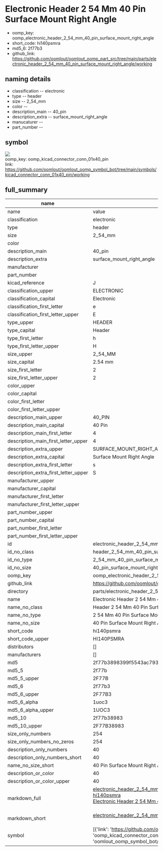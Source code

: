 # Electronic Header 2 54 Mm 40 Pin Surface Mount Right Angle

  
* oomp_key: oomp_electronic_header_2_54_mm_40_pin_surface_mount_right_angle 
* short_code: hi140psmra
* md5_6: 2f77b3  
* github_link: https://github.com/oomlout/oomlout_oomp_part_src/tree/main/parts/electronic_header_2_54_mm_40_pin_surface_mount_right_angle/working  
## naming details
* classification -- electronic
* type -- header
* size -- 2_54_mm
* color -- 
* description_main -- 40_pin
* description_extra -- surface_mount_right_angle
* manucaturer -- 
* part_number -- 



## symbol

![](symbol/{index}/working/working_600.png)  
oomp_key: oomp_kicad_connector_conn_01x40_pin  
link: https://github.com/oomlout/oomlout_oomp_symbol_bot/tree/main/symbols/kicad_connector_conn_01x40_pin/working  


## full_summary
| name | value | 
| --- | --- | 
| name | value | 
| classification | electronic | 
| type | header | 
| size | 2_54_mm | 
| color |  | 
| description_main | 40_pin | 
| description_extra | surface_mount_right_angle | 
| manufacturer |  | 
| part_number |  | 
| kicad_reference | J | 
| classification_upper | ELECTRONIC | 
| classification_capital | Electronic | 
| classification_first_letter | e | 
| classification_first_letter_upper | E | 
| type_upper | HEADER | 
| type_capital | Header | 
| type_first_letter | h | 
| type_first_letter_upper | H | 
| size_upper | 2_54_MM | 
| size_capital | 2.54 mm | 
| size_first_letter | 2 | 
| size_first_letter_upper | 2 | 
| color_upper |  | 
| color_capital |  | 
| color_first_letter |  | 
| color_first_letter_upper |  | 
| description_main_upper | 40_PIN | 
| description_main_capital | 40 Pin | 
| description_main_first_letter | 4 | 
| description_main_first_letter_upper | 4 | 
| description_extra_upper | SURFACE_MOUNT_RIGHT_ANGLE | 
| description_extra_capital | Surface Mount Right Angle | 
| description_extra_first_letter | s | 
| description_extra_first_letter_upper | S | 
| manufacturer_upper |  | 
| manufacturer_capital |  | 
| manufacturer_first_letter |  | 
| manufacturer_first_letter_upper |  | 
| part_number_upper |  | 
| part_number_capital |  | 
| part_number_first_letter |  | 
| part_number_first_letter_upper |  | 
| id | electronic_header_2_54_mm_40_pin_surface_mount_right_angle | 
| id_no_class | header_2_54_mm_40_pin_surface_mount_right_angle | 
| id_no_type | 2_54_mm_40_pin_surface_mount_right_angle | 
| id_no_size | 40_pin_surface_mount_right_angle | 
| oomp_key | oomp_electronic_header_2_54_mm_40_pin_surface_mount_right_angle | 
| github_link | https://github.com/oomlout/oomlout_oomp_part_src/tree/main/parts/electronic_header_2_54_mm_40_pin_surface_mount_right_angle/working | 
| directory | parts/electronic_header_2_54_mm_40_pin_surface_mount_right_angle | 
| name | Electronic Header 2 54 Mm 40 Pin Surface Mount Right Angle | 
| name_no_class | Header 2 54 Mm 40 Pin Surface Mount Right Angle | 
| name_no_type | 2 54 Mm 40 Pin Surface Mount Right Angle | 
| name_no_size | 40 Pin Surface Mount Right Angle | 
| short_code | hi140psmra | 
| short_code_upper | HI140PSMRA | 
| distributors | [] | 
| manufacturers | [] | 
| md5 | 2f77b3898399f5543ac79361e0ed7b2f | 
| md5_5 | 2f77b | 
| md5_5_upper | 2F77B | 
| md5_6 | 2f77b3 | 
| md5_6_upper | 2F77B3 | 
| md5_6_alpha | 1uoc3 | 
| md5_6_alpha_upper | 1UOC3 | 
| md5_10 | 2f77b38983 | 
| md5_10_upper | 2F77B38983 | 
| size_only_numbers | 254 | 
| size_only_numbers_no_zeros | 254 | 
| description_only_numbers | 40 | 
| description_only_numbers_short | 40 | 
| name_no_size_short | 40 Pin Surface Mount Right Angle | 
| description_or_color | 40 | 
| description_or_color_upper | 40 | 
| markdown_full | [electronic_header_2_54_mm_40_pin_surface_mount_right_angle](https://github.com/oomlout/oomlout_oomp_part_src/tree/main/parts/electronic_header_2_54_mm_40_pin_surface_mount_right_angle/working)<br>[hi140psmra](https://github.com/oomlout/oomlout_oomp_part_src/tree/main/parts/electronic_header_2_54_mm_40_pin_surface_mount_right_angle/working)<br>[Electronic Header 2 54 Mm 40 Pin Surface Mount Right Angle](https://github.com/oomlout/oomlout_oomp_part_src/tree/main/parts/electronic_header_2_54_mm_40_pin_surface_mount_right_angle/working)<br><br> | 
| markdown_short | [electronic_header_2_54_mm_40_pin_surface_mount_right_angle](https://github.com/oomlout/oomlout_oomp_part_src/tree/main/parts/electronic_header_2_54_mm_40_pin_surface_mount_right_angle/working)<br><br> | 
| symbol | [{'link': 'https://github.com/oomlout/oomlout_oomp_symbol_bot/tree/main/symbols/kicad_connector_conn_01x40_pin', 'oomp_key': 'oomp_kicad_connector_conn_01x40_pin', 'directory': 'oomlout_oomp_symbol_bot/symbols/kicad_connector_conn_01x40_pin//working/working.kicad_sym', 'index': 0}] | 

